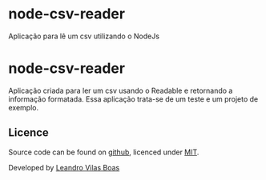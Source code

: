 # node-csv-reader
Aplicação para lê um csv utilizando o NodeJs

# node-csv-reader
Aplicação criada para ler um csv usando o Readable e retornando a informação formatada.
Essa aplicação trata-se de um teste e um projeto de exemplo.

## Licence

Source code can be found on [github](https://github.com/leandrovboas/node-csv-reader), licenced under [MIT](http://opensource.org/licenses/mit-license.php).

Developed by [Leandro Vilas Boas](https://br.linkedin.com/in/leandro-vilas-boas-55403b2b)

